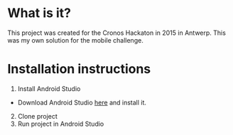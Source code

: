 # What is it? #
This project was created for the Cronos Hackaton in 2015 in Antwerp. This was my own solution for the mobile challenge.

# Installation instructions #
1. Install Android Studio
  * Download Android Studio [here](https://developer.android.com/studio/index.html) and install it.
2. Clone project
3. Run project in Android Studio
